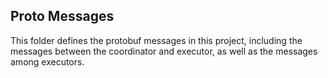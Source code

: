 ## Proto Messages

This folder defines the protobuf messages in this project, including the messages
between the coordinator and executor, as well as the messages among executors.